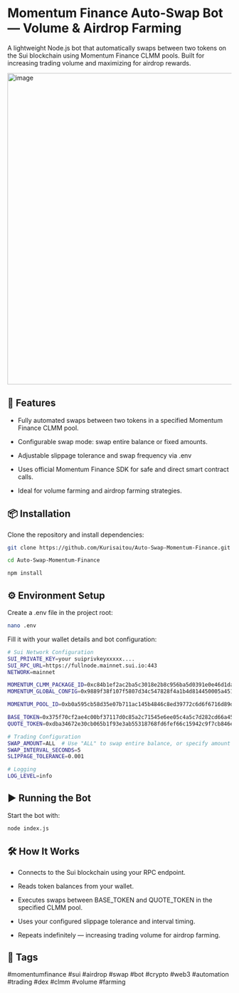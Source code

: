 # Momentum Finance Auto-Swap Bot — Volume & Airdrop Farming
A lightweight Node.js bot that automatically swaps between two tokens on the Sui blockchain using Momentum Finance CLMM pools.
Built for increasing trading volume and maximizing for airdrop rewards.

<img width="1200" height="700" alt="image" src="https://github.com/user-attachments/assets/974bc358-e885-4309-8d20-fa381a615775" />

## 🚀 Features
- Fully automated swaps between two tokens in a specified Momentum Finance CLMM pool.

- Configurable swap mode: swap entire balance or fixed amounts.

- Adjustable slippage tolerance and swap frequency via .env

- Uses official Momentum Finance SDK for safe and direct smart contract calls.

- Ideal for volume farming and airdrop farming strategies.

## 📦 Installation
Clone the repository and install dependencies:

```bash
git clone https://github.com/Kurisaitou/Auto-Swap-Momentum-Finance.git
```
```bash
cd Auto-Swap-Momentum-Finance
```
```bash
npm install
```

## ⚙️ Environment Setup
Create a .env file in the project root:

```bash
nano .env
```
Fill it with your wallet details and bot configuration:
```bash
# Sui Network Configuration
SUI_PRIVATE_KEY=your suiprivkeyxxxxx....
SUI_RPC_URL=https://fullnode.mainnet.sui.io:443
NETWORK=mainnet

MOMENTUM_CLMM_PACKAGE_ID=0xc84b1ef2ac2ba5c3018e2b8c956ba5d0391e0e46d1daa1926d5a99a6a42526b4
MOMENTUM_GLOBAL_CONFIG=0x9889f38f107f5807d34c547828f4a1b4d814450005a4517a58a1ad476458abfc

MOMENTUM_POOL_ID=0xb0a595cb58d35e07b711ac145b4846c8ed39772c6d6f6716d89d71c64384543b

BASE_TOKEN=0x375f70cf2ae4c00bf37117d0c85a2c71545e6ee05c4a5c7d282cd66a4504b068::usdt::USDT
QUOTE_TOKEN=0xdba34672e30cb065b1f93e3ab55318768fd6fef66c15942c9f7cb846e2f900e7::usdc::USDC

# Trading Configuration
SWAP_AMOUNT=ALL  # Use "ALL" to swap entire balance, or specify amount like "0.1"
SWAP_INTERVAL_SECONDS=5
SLIPPAGE_TOLERANCE=0.001

# Logging
LOG_LEVEL=info
```

## ▶️ Running the Bot
Start the bot with:
```bash
node index.js
```

## 🛠 How It Works
- Connects to the Sui blockchain using your RPC endpoint.

- Reads token balances from your wallet.

- Executes swaps between BASE_TOKEN and QUOTE_TOKEN in the specified CLMM pool.

- Uses your configured slippage tolerance and interval timing.

- Repeats indefinitely — increasing trading volume for airdrop farming.

## 🔖 Tags
#momentumfinance #sui #airdrop #swap #bot #crypto #web3 #automation #trading #dex #clmm #volume #farming
